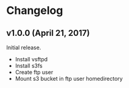 # Changelog

## v1.0.0 (April 21, 2017)

Initial release.

* Install vsftpd
* Install s3fs
* Create ftp user
* Mount s3 bucket in ftp user homedirectory
